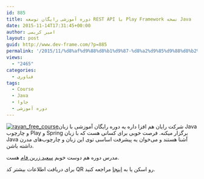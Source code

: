 ```yaml
---
id: 885
title: دوره آموزشی رایگان توسعه REST API با Play Framework نسخه Java
date: 2015-11-14T17:31:45+00:00
author: امیر کریمی
layout: post
guid: http://www.dev-frame.com/?p=885
permalink: '/2015/11/%d8%af%d9%88%d8%b1%d9%87-%d8%a2%d9%85%d9%88%d8%b2%d8%b4%db%8c-%d8%b1%d8%a7%db%8c%da%af%d8%a7%d9%86-%d8%aa%d9%88%d8%b3%d8%b9%d9%87-rest-api-%d8%a8%d8%a7-play-framework-%d9%86%d8%b3%d8%ae%d9%87-java/'
views:
  - "2465"
categories:
  - فناوری
tags:
  - Course
  - Java
  - جاوا
  - دوره آموزشی
---
```

[<img class="alignleft wp-image-886" src="/wp-content/uploads/2015/11/rayan_free_course-724x1024.jpg" alt="rayan_free_course" width="326" height="461" srcset="/wp-content/uploads/2015/11/rayan_free_course-724x1024.jpg 724w, /wp-content/uploads/2015/11/rayan_free_course-212x300.jpg 212w, /wp-content/uploads/2015/11/rayan_free_course.jpg 905w" sizes="(max-width: 326px) 100vw, 326px" />](/wp-content/uploads/2015/11/rayan_free_course.jpg)شرکت رایان هم افزا داره یه دوره رایگان آموزشی با زبان Java و چارچوب Play و Spring برگزار میکنه. فرصت خوبی برای کسانی هست که با زبان Java آشنا هستند و می‌خوان یه پیشرفت اساسی توی این زبان و چارچوب‌های مدرن داشته باشن.

مدرس دوره هم دوست خوبم <a href="http://zarinfam.blog.ir" target="_blank">سعید زرین فام</a> هست.

برای دریافت اطلاعات بیشتر کد QR رو اسکن یا به [اینجا](http://goo.gl/Ab5LHP) مراجعه کنید.

&nbsp;

&nbsp;